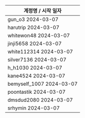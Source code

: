 | 계정명 / 시작 일자|
|--------|
| gun_o3 2024-03-07 |
| harutrip 2024-03-07 |
| whitewon48 2024-03-07 |
| jinji5658 2024-03-07 |
| white112314 2024-03-07 |
| silver7136 2024-03-07 |
| h_h1030 2024-03-07 |
| kane4524 2024-03-07 |
| bemyself_1007 2024-03-07 |
| poontastik 2024-03-07 |
| dmsdud2080 2024-03-07 |
| srhymin 2024-03-07 |
